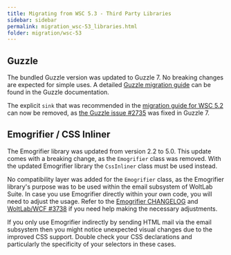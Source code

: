 ```yaml
---
title: Migrating from WSC 5.3 - Third Party Libraries
sidebar: sidebar
permalink: migration_wsc-53_libraries.html
folder: migration/wsc-53
---
```


## Guzzle

The bundled Guzzle version was updated to Guzzle 7.
No breaking changes are expected for simple uses.
A detailed [Guzzle migration guide](https://github.com/guzzle/guzzle/blob/master/UPGRADING.md#60-to-70) can be found in the Guzzle documentation.

The explicit `sink` that was recommended in the [migration guide for WSC 5.2](migration_wsc-52_libraries.html#guzzle) can now be removed, as [the Guzzle issue #2735](https://github.com/guzzle/guzzle/issues/2735) was fixed in Guzzle 7.

## Emogrifier / CSS Inliner

The Emogrifier library was updated from version 2.2 to 5.0.
This update comes with a breaking change, as the `Emogrifier` class was removed.
With the updated Emogrifier library the `CssInliner` class must be used instead.

No compatibility layer was added for the `Emogrifier` class, as the Emogrifier library's purpose was to be used within the email subsystem of WoltLab Suite.
In case you use Emogrifier directly within your own code, you will need to adjust the usage.
Refer to the [Emogrifier CHANGELOG](https://github.com/MyIntervals/emogrifier/blob/v5.0.0/CHANGELOG.md) and [WoltLab/WCF #3738](https://github.com/WoltLab/WCF/pull/3738) if you need help making the necessary adjustments.

If you only use Emogrifier indirectly by sending HTML mail via the email subsystem then you might notice unexpected visual changes due to the improved CSS support.
Double check your CSS declarations and particularly the specificity of your selectors in these cases.
